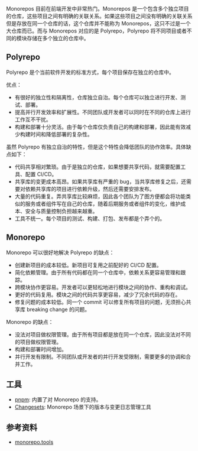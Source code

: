 
Monorepos 目前在前端开发中非常热门。Monorepos 是一个包含多个独立项目的仓库，这些项目之间有明确的关联关系。如果这些项目之间没有明确的关联关系但是存放在同一个仓库的话，这个仓库并不能称为 Monorepos，这只不过是一个大仓库而已。而与 Monorepos 对应的是 Polyrepo，Polyrepo 将不同项目或者不同的模块存储在多个独立的仓库中。

## Polyrepo

Polyrepo 是个当前软件开发的标准方式，每个项目保存在独立的仓库中。

优点：

- 有很好的独立性和隔离性，仓库独立自治。每个仓库可以独立进行开发、测试、部署。
- 提高并行开发效率和扩展性。不同团队或开发者可以同时在不同的仓库上进行工作互不干扰。
- 构建和部署十分灵活。由于每个仓库仅负责自己的构建和部署，因此能有效减少构建时间和降低部署的复杂性。

虽然 Polyrepo 有独立自治的特性，但是这个特性会降低团队的协作效率。具体缺点如下：

- 代码共享相对繁琐。由于是独立的仓库，如果想要共享代码，就需要配置工具、配置 CI/CD。
- 共享库的变更成本高昂。如果共享库有严重的 bug，当共享库修复之后，还需要对依赖共享库的项目进行依赖升级，然后还需要安排发布。
- 大量的代码重复。弄共享库比较麻烦，因此各个团队为了图方便都会将功能类似的服务或者组件写在自己的仓库，随着后期服务或者组件的变化，维护成本、安全与质量控制负担越来越重。
- 工具不统一。每个项目的测试、构建、打包、发布都是个弄个的。

## Monorepo

Monorepo 可以很好地解决 Polyrepo 的缺点：

- 创建新项目的成本较低。新项目可复用之前配好的 CI/CD 配置。
- 简化依赖管理。由于所有代码都在同一个仓库中，依赖关系更容易管理和跟踪。
- 跨模块协作更容易。开发者可以更轻松地进行模块之间的协作、重构和调试。
- 更好的代码复用。模块之间的代码共享更容易，减少了冗余代码的存在。
- 修复问题的成本较低。同一个 commit 可以修复所有项目的问题，无须担心共享库 breaking change 的问题。

Monorepo 的缺点：

- 没法对项目做权限管理。由于所有项目都是放在同一个仓库，因此没法对不同的项目做权限管理。
- 构建和部署时间增加。
- 并行开发有限制。不同团队或开发者的并行开发受限制，需要更多的协调和合并工作。

## 工具

- [pnpm](https://pnpm.io/): 内置了对 Monorepo 的支持。
- [Changesets](https://github.com/changesets/changesets): Monorepo 场景下的版本与变更日志管理工具

## 参考资料

- [monorepo.tools](https://monorepo.tools/#understanding-monorepos)
